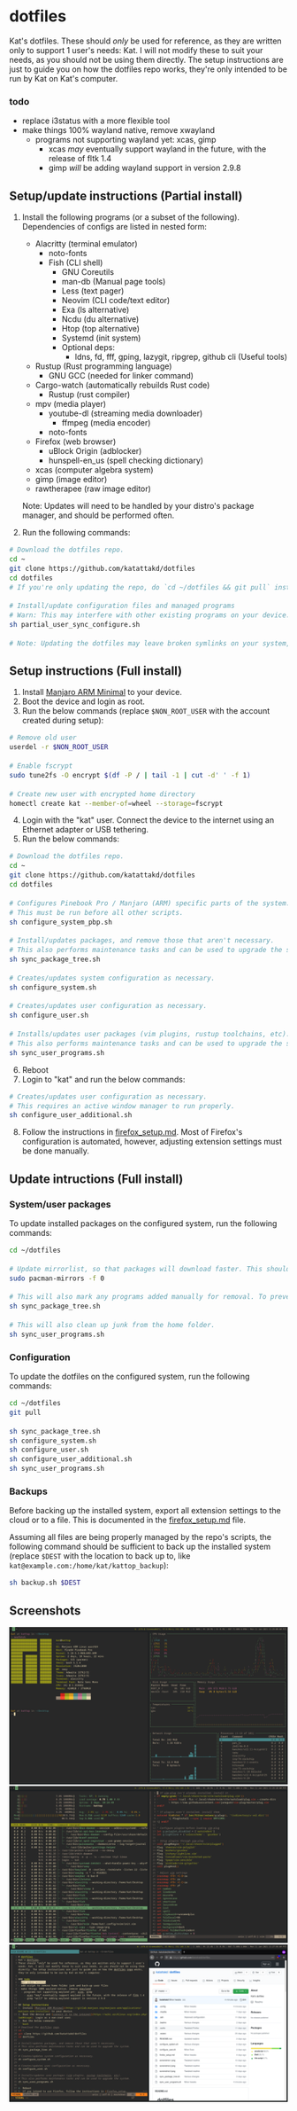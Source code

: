 # dotfiles
Kat's dotfiles.
These should *only* be used for reference, as they are written only to support 1 user's needs: Kat. I will not modify these to suit your needs, as you should not be using them directly. The setup instructions are just to guide you on how the dotfiles repo works, they're only intended to be run by Kat on Kat's computer.

### todo
- replace i3status with a more flexible tool
- make things 100% wayland native, remove xwayland
  - programs not supporting wayland yet: xcas, gimp
    - xcas *may* eventually support wayland in the future, with the release of fltk 1.4
    - gimp *will* be adding wayland support in version 2.9.8

## Setup/update instructions (Partial install)
1. Install the following programs (or a subset of the following). Dependencies of configs are listed in nested form:
   - Alacritty (terminal emulator)
     - noto-fonts
     - Fish (CLI shell)
       - GNU Coreutils
       - man-db (Manual page tools)
       - Less (text pager)
       - Neovim (CLI code/text editor)
       - Exa (ls alternative)
       - Ncdu (du alternative)
       - Htop (top alternative)
       - Systemd (init system)
       - Optional deps:
         - ldns, fd, fff, gping, lazygit, ripgrep, github cli (Useful tools)
   - Rustup (Rust programming language)
     - GNU GCC (needed for linker command)
   - Cargo-watch (automatically rebuilds Rust code)
     - Rustup (rust compiler)
   - mpv (media player)
     - youtube-dl (streaming media downloader)
       - ffmpeg (media encoder)
     - noto-fonts
   - Firefox (web browser)
     - uBlock Origin (adblocker)
     - hunspell-en_us (spell checking dictionary)
   - xcas (computer algebra system)
   - gimp (image editor)
   - rawtherapee (raw image editor)

   Note: Updates will need to be handled by your distro's package manager, and should be performed often.
2. Run the following commands:
```bash
# Download the dotfiles repo.
cd ~
git clone https://github.com/katattakd/dotfiles
cd dotfiles
# If you're only updating the repo, do `cd ~/dotfiles && git pull` instead!

# Install/update configuration files and managed programs
# Warn: This may interfere with other existing programs on your device. Use with caution, and review the repo's contents before continuing.
sh partial_user_sync_configure.sh

# Note: Updating the dotfiles may leave broken symlinks on your system, which will need to be removed manually.
```

## Setup instructions (Full install)
1. Install [Manjaro ARM Minimal](https://manjaro.org/download/#pinebook-pro-minimal) to your device.
2. Boot the device and login as root.
3. Run the below commands (replace `$NON_ROOT_USER` with the account created during setup):
```bash
# Remove old user
userdel -r $NON_ROOT_USER

# Enable fscrypt
sudo tune2fs -O encrypt $(df -P / | tail -1 | cut -d' ' -f 1)

# Create new user with encrypted home directory
homectl create kat --member-of=wheel --storage=fscrypt
```
4. Login with the "kat" user. Connect the device to the internet using an Ethernet adapter or USB tethering.
5. Run the below commands:
```bash
# Download the dotfiles repo.
cd ~
git clone https://github.com/katattakd/dotfiles
cd dotfiles

# Configures Pinebook Pro / Manjaro (ARM) specific parts of the system.
# This must be run before all other scripts.
sh configure_system_pbp.sh

# Install/updates packages, and remove those that aren't necessary.
# This also performs maintenance tasks and can be used to upgrade the system.
sh sync_package_tree.sh

# Creates/updates system configuration as necessary.
sh configure_system.sh

# Creates/updates user configuration as necessary.
sh configure_user.sh

# Installs/updates user packages (vim plugins, rustup toolchains, etc).
# This also performs maintenance tasks and can be used to upgrade the system.
sh sync_user_programs.sh
```
6. Reboot
7. Login to "kat" and run the below commands:
```bash
# Creates/updates user configuration as necessary.
# This requires an active window manager to run properly.
sh configure_user_additional.sh
```
8. Follow the instructions in [firefox_setup.md](firefox_setup.md). Most of Firefox's configuration is automated, however, adjusting extension settings must be done manually.

## Update intructions (Full install)

### System/user packages
To update installed packages on the configured system, run the following commands:
```bash
cd ~/dotfiles

# Update mirrorlist, so that packages will download faster. This should be run every few months or so.
sudo pacman-mirrors -f 0

# This will also mark any programs added manually for removal. To prevent this, create a ~/packages.txt file with the packages you want to keep.
sh sync_package_tree.sh

# This will also clean up junk from the home folder.
sh sync_user_programs.sh
```
### Configuration
To update the dotfiles on the configured system, run the following commands:
```bash
cd ~/dotfiles
git pull

sh sync_package_tree.sh
sh configure_system.sh
sh configure_user.sh
sh configure_user_additional.sh
sh sync_user_programs.sh
```

### Backups
Before backing up the installed system, export all extension settings to the cloud or to a file. This is documented in the [firefox_setup.md](firefox_setup.md) file.

Assuming all files are being properly managed by the repo's scripts, the following command should be sufficient to back up the installed system (replace `$DEST` with the location to back up to, like `kat@example.com:/home/kat/kattop_backup`):
```bash
sh backup.sh $DEST
```

## Screenshots
![](screenshot-1.png) ![](screenshot-2.png) ![](screenshot-3.png)

